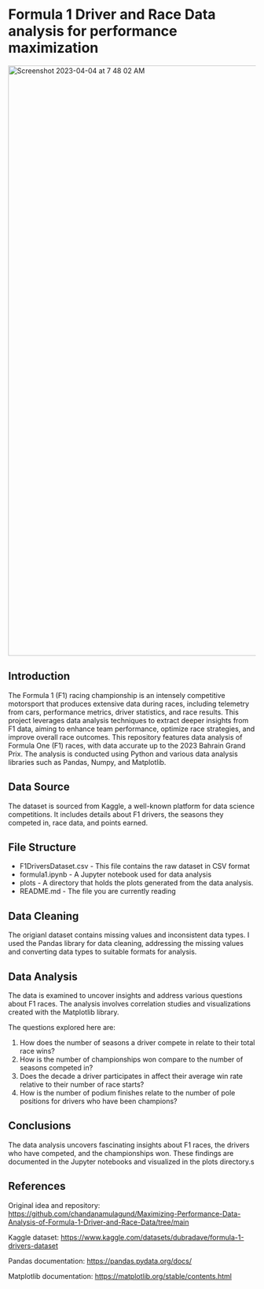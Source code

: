 # Formula 1 Driver and Race Data analysis for performance maximization
<img width="1200" alt="Screenshot 2023-04-04 at 7 48 02 AM" src="https://user-images.githubusercontent.com/99470852/229669829-7762e338-5e22-4e40-9e0a-3ab8d479b0db.png">

## Introduction 

The Formula 1 (F1) racing championship is an intensely competitive motorsport that produces extensive data during races, including telemetry from cars, performance metrics, driver statistics, and race results. This project leverages data analysis techniques to extract deeper insights from F1 data, aiming to enhance team performance, optimize race strategies, and improve overall race outcomes.
This repository features data analysis of Formula One (F1) races, with data accurate up to the 2023 Bahrain Grand Prix. The analysis is conducted using Python and various data analysis libraries such as Pandas, Numpy, and Matplotlib.

## Data Source
The dataset is sourced from Kaggle, a well-known platform for data science competitions. It includes details about F1 drivers, the seasons they competed in, race data, and points earned.

## File Structure
- F1DriversDataset.csv - This file contains the raw dataset in CSV format
- formula1.ipynb - A Jupyter notebook used for data analysis
- plots - A directory that holds the plots generated from the data analysis.
- README.md - The file you are currently reading

## Data Cleaning
The origianl dataset contains missing values and inconsistent data types. I used the Pandas library for data cleaning, addressing the missing values and converting data types to suitable formats for analysis.

## Data Analysis
The data is examined to uncover insights and address various questions about F1 races. The analysis involves correlation studies and visualizations created with the Matplotlib library.

The questions explored here are:
1. How does the number of seasons a driver compete in relate to their total race wins?
2. How is the number of championships won compare to the number of seasons competed in? 
3. Does the decade a driver participates in affect their average win rate relative to their number of race starts?
4. How is the number of podium finishes relate to the number of pole positions for drivers who have been champions?


## Conclusions
The data analysis uncovers fascinating insights about F1 races, the drivers who have competed, and the championships won. These findings are documented in the Jupyter notebooks and visualized in the plots directory.s



## References
Original idea and repository: https://github.com/chandanamulagund/Maximizing-Performance-Data-Analysis-of-Formula-1-Driver-and-Race-Data/tree/main 

Kaggle dataset: https://www.kaggle.com/datasets/dubradave/formula-1-drivers-dataset

Pandas documentation: https://pandas.pydata.org/docs/

Matplotlib documentation: https://matplotlib.org/stable/contents.html


